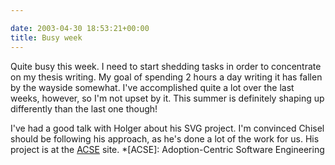 ```yaml
---

date: 2003-04-30 18:53:21+00:00
title: Busy week
---
```


Quite busy this week.  I need to start shedding tasks in order to concentrate on my thesis writing.  My goal of spending 2 hours a day writing it has fallen by the wayside somewhat.  I've accomplished quite a lot over the last weeks, however, so I'm not upset by it.  This summer is definitely shaping up differently than the last one though!

I've had a good talk with Holger about his SVG project.  I'm convinced Chisel should be following his approach, as he's done a lot of the work for us.  His project is at the [ACSE](http://www.acse.cs.uvic.ca/pages/acse_v1_0/acre_ve.html) site.
  *[ACSE]: Adoption-Centric Software Engineering

